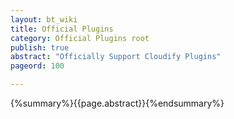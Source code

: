 ```yaml
---
layout: bt_wiki
title: Official Plugins
category: Official Plugins root
publish: true
abstract: "Officially Support Cloudify Plugins"
pageord: 100

---
```

{%summary%}{{page.abstract}}{%endsummary%}
